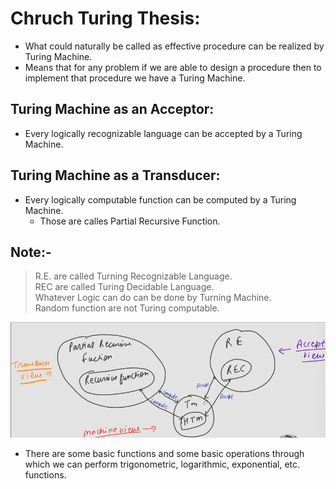 # Chruch Turing Thesis:
- What could naturally be called as effective procedure can be realized by Turing Machine.
- Means that for any problem if we are able to design a procedure then to implement that procedure we have a Turing Machine.

## Turing Machine as an Acceptor:
- Every logically recognizable language can be accepted by a Turing Machine.

## Turing Machine as a Transducer:
- Every logically computable function can be computed by a Turing Machine.
  - Those are calles Partial Recursive Function.

## Note:-
> R.E. are called Turning Recognizable Language.  
> REC are called Turing Decidable Language.  
> Whatever Logic can do can be done by Turning Machine.  
Random function are not Turing computable.

![Alt text](image.png)

- There are some basic functions and some basic operations through which we can perform trigonometric, logarithmic, exponential, etc. functions.